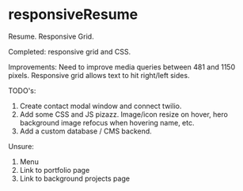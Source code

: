 # responsiveResume
Resume. Responsive Grid. 

Completed: responsive grid and CSS.

Improvements: Need to improve media queries between 481 and 1150 pixels. Responsive grid allows text to hit right/left sides.

TODO's: 
  1) Create contact modal window and connect twilio.
  2) Add some CSS and JS pizazz. Image/icon resize on hover, hero background image refocus when hovering name, etc.  
  3) Add a custom database / CMS backend. 
  
 Unsure:
  1) Menu
  2) Link to portfolio page
  3) Link to background projects page
